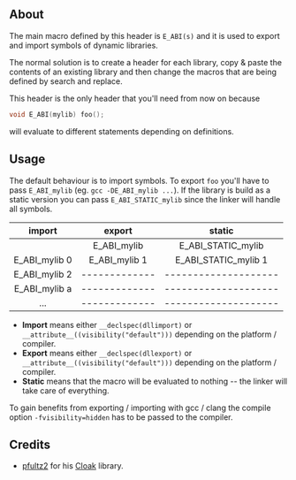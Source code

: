 ## About
The main macro defined by this header is `E_ABI(s)` and it is used to export and import symbols of dynamic libraries.

The normal solution is to create a header for each library, copy & paste the contents of an existing library and then change the macros that are being defined by search and replace.

This header is the only header that you'll need from now on because
```cpp
void E_ABI(mylib) foo();
```
will evaluate to different statements depending on definitions.

## Usage

The default behaviour is to import symbols. To export `foo` you'll have to pass `E_ABI_mylib` (eg. `gcc -DE_ABI_mylib ...`). If the library is build as a static version you can pass `E_ABI_STATIC_mylib` since the linker will handle all symbols.

|      import     |      export     |         static         |
|:---------------:|:---------------:|:----------------------:|
|                 |  E_ABI_mylib    |  E_ABI_STATIC_mylib    |
|  E_ABI_mylib 0  |  E_ABI_mylib 1  |  E_ABI_STATIC_mylib 1  |
|  E_ABI_mylib 2  |  -------------  |  --------------------  |
|  E_ABI_mylib a  |  -------------  |  --------------------  |
|       ...       |  -------------  |  --------------------  |

+ __Import__ means either `__declspec(dllimport)` or
  `__attribute__((visibility("default")))` depending on the platform / compiler.
+ __Export__ means either `__declspec(dllexport)` or
  `__attribute__((visibility("default")))` depending on the platform / compiler.
+ __Static__ means that the macro will be evaluated to nothing -- the linker will take care of everything.

To gain benefits from exporting / importing with gcc / clang the compile option `-fvisibility=hidden` has to be passed to the compiler.

## Credits
+ [pfultz2](http://pfultz2.com/blog/) for his [Cloak](https://github.com/pfultz2/Cloak) library.
